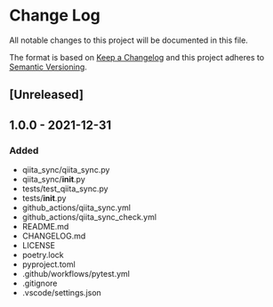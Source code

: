 <!--
# Change Log

Tags:

- Added          for new features.
- Changed        for changes in existing functionality.
- Deprecated     for soon-to-be removed features.
- Fixed          for any bug fixes.
- Security       in case of vulnerabilities.


Policy:

- Keep an Unreleased section at the top to track upcoming changes.
- YYYY-MM-DD for date format


# Semantic Versioning

- MAJOR version     when you make incompatible API changes,
- MINOR version     when you add functionality in a backwards compatible manner, and
- PATCH version     when you make backwards compatible bug fixes.

-->
# Change Log

All notable changes to this project will be documented in this file.

The format is based on [Keep a Changelog](http://keepachangelog.com/)
and this project adheres to [Semantic Versioning](http://semver.org/).

## [Unreleased]


## 1.0.0 - 2021-12-31

### Added

- qiita_sync/qiita_sync.py
- qiita_sync/__init__.py
- tests/test_qiita_sync.py
- tests/__init__.py
- github_actions/qiita_sync.yml
- github_actions/qiita_sync_check.yml
- README.md
- CHANGELOG.md
- LICENSE
- poetry.lock
- pyproject.toml
- .github/workflows/pytest.yml
- .gitignore
- .vscode/settings.json
